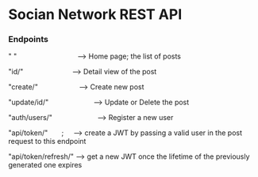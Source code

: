 # Socian Network REST API


### Endpoints

" " &nbsp; &nbsp; &nbsp; &nbsp; &nbsp; &nbsp; &nbsp; &nbsp; &nbsp; &nbsp; &nbsp; &nbsp; &nbsp; &nbsp; &nbsp; --> Home page; the list of posts

"id/" &nbsp; &nbsp; &nbsp; &nbsp; &nbsp; &nbsp; &nbsp; &nbsp; &nbsp; &nbsp; &nbsp; &nbsp; --> Detail view of the post

"create/" &nbsp; &nbsp; &nbsp; &nbsp; &nbsp; &nbsp; &nbsp; &nbsp; &nbsp; &nbsp; --> Create new post

"update/id/" &nbsp; &nbsp; &nbsp; &nbsp; &nbsp; &nbsp; &nbsp; &nbsp; &nbsp; &nbsp; &nbsp; --> Update or Delete the post

"auth/users/" &nbsp; &nbsp; &nbsp; &nbsp; &nbsp; &nbsp; &nbsp; &nbsp; &nbsp; &nbsp; &nbsp; --> Register a new user

"api/token/" &nbsp; &nbsp; &nbsp; ; &nbsp; &nbsp; --> create a JWT by passing a valid user in the post request to this endpoint

"api/token/refresh/" --> get a new JWT once the lifetime of the previously generated one expires
